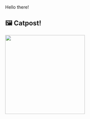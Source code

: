 Hello there!



## 🖼️ Catpost!

<sub>
    <img src="https://cdn2.thecatapi.com/images/8o8.jpg" height="256">
</sub>

